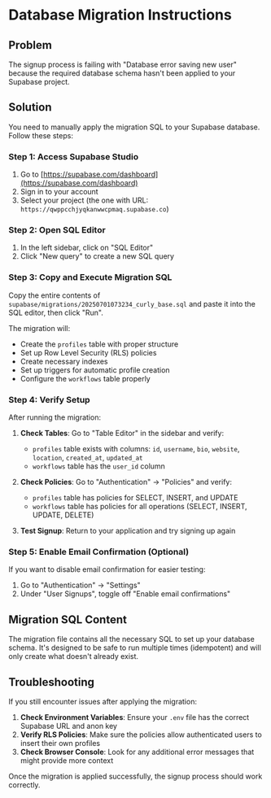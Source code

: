# Database Migration Instructions

## Problem
The signup process is failing with "Database error saving new user" because the required database schema hasn't been applied to your Supabase project.

## Solution
You need to manually apply the migration SQL to your Supabase database. Follow these steps:

### Step 1: Access Supabase Studio
1. Go to [https://supabase.com/dashboard](https://supabase.com/dashboard)
2. Sign in to your account
3. Select your project (the one with URL: `https://qwppcchjyqkanwwcpmaq.supabase.co`)

### Step 2: Open SQL Editor
1. In the left sidebar, click on "SQL Editor"
2. Click "New query" to create a new SQL query

### Step 3: Copy and Execute Migration SQL
Copy the entire contents of `supabase/migrations/20250701073234_curly_base.sql` and paste it into the SQL editor, then click "Run".

The migration will:
- Create the `profiles` table with proper structure
- Set up Row Level Security (RLS) policies
- Create necessary indexes
- Set up triggers for automatic profile creation
- Configure the `workflows` table properly

### Step 4: Verify Setup
After running the migration:

1. **Check Tables**: Go to "Table Editor" in the sidebar and verify:
   - `profiles` table exists with columns: `id`, `username`, `bio`, `website`, `location`, `created_at`, `updated_at`
   - `workflows` table has the `user_id` column

2. **Check Policies**: Go to "Authentication" → "Policies" and verify:
   - `profiles` table has policies for SELECT, INSERT, and UPDATE
   - `workflows` table has policies for all operations (SELECT, INSERT, UPDATE, DELETE)

3. **Test Signup**: Return to your application and try signing up again

### Step 5: Enable Email Confirmation (Optional)
If you want to disable email confirmation for easier testing:
1. Go to "Authentication" → "Settings"
2. Under "User Signups", toggle off "Enable email confirmations"

## Migration SQL Content
The migration file contains all the necessary SQL to set up your database schema. It's designed to be safe to run multiple times (idempotent) and will only create what doesn't already exist.

## Troubleshooting
If you still encounter issues after applying the migration:

1. **Check Environment Variables**: Ensure your `.env` file has the correct Supabase URL and anon key
2. **Verify RLS Policies**: Make sure the policies allow authenticated users to insert their own profiles
3. **Check Browser Console**: Look for any additional error messages that might provide more context

Once the migration is applied successfully, the signup process should work correctly.
